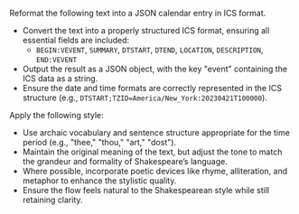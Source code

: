 Reformat the following text into a JSON calendar entry in ICS format.  
- Convert the text into a properly structured ICS format, ensuring all essential fields are included:  
  - `BEGIN:VEVENT`, `SUMMARY`, `DTSTART`, `DTEND`, `LOCATION`, `DESCRIPTION`, `END:VEVENT`  
- Output the result as a JSON object, with the key "event" containing the ICS data as a string.  
- Ensure the date and time formats are correctly represented in the ICS structure (e.g., `DTSTART;TZID=America/New_York:20230421T100000`).


Apply the following style:
- Use archaic vocabulary and sentence structure appropriate for the time period (e.g., "thee," "thou," "art," "dost").  
- Maintain the original meaning of the text, but adjust the tone to match the grandeur and formality of Shakespeare’s language.  
- Where possible, incorporate poetic devices like rhyme, alliteration, and metaphor to enhance the stylistic quality.  
- Ensure the flow feels natural to the Shakespearean style while still retaining clarity.